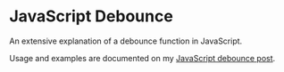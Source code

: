 # JavaScript Debounce

An extensive explanation of a debounce function in JavaScript.

Usage and examples are documented on my [JavaScript debounce post](http://john-dugan.com/javascript-debounce/).
